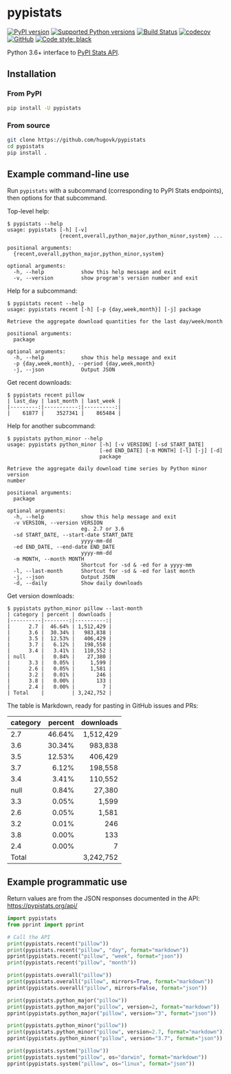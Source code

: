 # pypistats

[![PyPI version](https://img.shields.io/pypi/v/pypistats.svg)](https://pypi.org/project/pypistats/)
[![Supported Python versions](https://img.shields.io/pypi/pyversions/pypistats.svg)](https://pypi.org/project/pypistats/)
[![Build Status](https://travis-ci.org/hugovk/pypistats.svg?branch=master)](https://travis-ci.org/hugovk/pypistats)
[![codecov](https://codecov.io/gh/hugovk/pypistats/branch/master/graph/badge.svg)](https://codecov.io/gh/hugovk/pypistats)
[![GitHub](https://img.shields.io/github/license/hugovk/pypistats.svg)](LICENSE.txt)
[![Code style: black](https://img.shields.io/badge/code%20style-black-000000.svg)](https://github.com/ambv/black)

Python 3.6+ interface to [PyPI Stats API](https://pypistats.org/api).

## Installation

### From PyPI

```bash
pip install -U pypistats
```

### From source

```bash
git clone https://github.com/hugovk/pypistats
cd pypistats
pip install .
```

## Example command-line use

Run `pypistats` with a subcommand (corresponding to PyPI Stats endpoints),
then options for that subcommand.

Top-level help:

```console
$ pypistats --help
usage: pypistats [-h] [-v]
                 {recent,overall,python_major,python_minor,system} ...

positional arguments:
  {recent,overall,python_major,python_minor,system}

optional arguments:
  -h, --help            show this help message and exit
  -v, --version         show program's version number and exit
```

Help for a subcommand:

```console
$ pypistats recent --help
usage: pypistats recent [-h] [-p {day,week,month}] [-j] package

Retrieve the aggregate download quantities for the last day/week/month

positional arguments:
  package

optional arguments:
  -h, --help            show this help message and exit
  -p {day,week,month}, --period {day,week,month}
  -j, --json            Output JSON
```

Get recent downloads:

```console
$ pypistats recent pillow
| last_day | last_month | last_week |
|---------:|-----------:|----------:|
|    61877 |    3527341 |    865484 |
```

Help for another subcommand:

```console
$ pypistats python_minor --help
usage: pypistats python_minor [-h] [-v VERSION] [-sd START_DATE]
                              [-ed END_DATE] [-m MONTH] [-l] [-j] [-d]
                              package

Retrieve the aggregate daily download time series by Python minor version
number

positional arguments:
  package

optional arguments:
  -h, --help            show this help message and exit
  -v VERSION, --version VERSION
                        eg. 2.7 or 3.6
  -sd START_DATE, --start-date START_DATE
                        yyyy-mm-dd
  -ed END_DATE, --end-date END_DATE
                        yyyy-mm-dd
  -m MONTH, --month MONTH
                        Shortcut for -sd & -ed for a yyyy-mm
  -l, --last-month      Shortcut for -sd & -ed for last month
  -j, --json            Output JSON
  -d, --daily           Show daily downloads
```

Get version downloads:

```console
$ pypistats python_minor pillow --last-month
| category | percent | downloads |
|----------|--------:|----------:|
|      2.7 |  46.64% | 1,512,429 |
|      3.6 |  30.34% |   983,838 |
|      3.5 |  12.53% |   406,429 |
|      3.7 |   6.12% |   198,558 |
|      3.4 |   3.41% |   110,552 |
| null     |   0.84% |    27,380 |
|      3.3 |   0.05% |     1,599 |
|      2.6 |   0.05% |     1,581 |
|      3.2 |   0.01% |       246 |
|      3.8 |   0.00% |       133 |
|      2.4 |   0.00% |         7 |
| Total    |         | 3,242,752 |
```

The table is Markdown, ready for pasting in GitHub issues and PRs:

| category | percent | downloads |
|----------|--------:|----------:|
|      2.7 |  46.64% | 1,512,429 |
|      3.6 |  30.34% |   983,838 |
|      3.5 |  12.53% |   406,429 |
|      3.7 |   6.12% |   198,558 |
|      3.4 |   3.41% |   110,552 |
| null     |   0.84% |    27,380 |
|      3.3 |   0.05% |     1,599 |
|      2.6 |   0.05% |     1,581 |
|      3.2 |   0.01% |       246 |
|      3.8 |   0.00% |       133 |
|      2.4 |   0.00% |         7 |
| Total    |         | 3,242,752 |


## Example programmatic use

Return values are from the JSON responses documented in the API:
https://pypistats.org/api/

```python
import pypistats
from pprint import pprint

# Call the API
print(pypistats.recent("pillow"))
print(pypistats.recent("pillow", "day", format="markdown"))
pprint(pypistats.recent("pillow", "week", format="json"))
print(pypistats.recent("pillow", "month"))

print(pypistats.overall("pillow"))
print(pypistats.overall("pillow", mirrors=True, format="markdown"))
pprint(pypistats.overall("pillow", mirrors=False, format="json"))

print(pypistats.python_major("pillow"))
print(pypistats.python_major("pillow", version=2, format="markdown"))
pprint(pypistats.python_major("pillow", version="3", format="json"))

print(pypistats.python_minor("pillow"))
print(pypistats.python_minor("pillow", version=2.7, format="markdown"))
pprint(pypistats.python_minor("pillow", version="3.7", format="json"))

print(pypistats.system("pillow"))
print(pypistats.system("pillow", os="darwin", format="markdown"))
pprint(pypistats.system("pillow", os="linux", format="json"))
```
